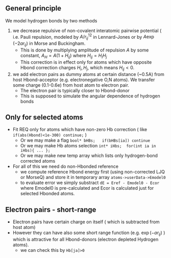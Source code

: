 
## General principle

We model hydrogen bonds by two methods
1. we decrease repulsive of non-covalent interatomic pairwise potential ( i.e. Pauli repulsion, modeled by $A/r_{ij}^{12}$ in Lennard-Jones or by $A \exp(-2 a r_{ij})$ in Morse and Buckingham.
   * This is done by multiplying amplitude of repulsion $A$ by some constant, $A_H = A(1 + H_{ij})$ where $H_{ij} = H_i H_j$
   * This correction is in effect only for atoms which have opposite Hbond correction charges  $H_i, H_j$, which means $H_{ij}<0$.
2. we add electron pairs as dummy atoms at certain distance (~0.5A) from host Hbond-acceptor (e.g. electronegative O,N atoms). We transfer some charge (0.1-0.6e) from host atom to electron pair. 
   * The electron pair is typically closer to Hbond-donor 
   * This is supposed to simulate the angular dependence of hydrogen bonds
   
## Only for selected atoms

* Fit REQ only for atoms which have non-zero Hb correction ( like `if(abs(Hbond)<1e-300) continue;` )
   * Or we may make a flag `bool* bHBs;   if(bHBs[ia]) continue`
   * Or we may make Hb atoms selection `int* iHbs;  for(int ia in iHbs){ ... };`
   * Or we may make new temp array which lists only hydrogen-bond corrected atoms
* For all of this we need do non-Hbonded reference
   * we compute reference Hbond energy first (using non-corrected LJQ or MorseQ) and store it in temporary array `atoms->userData->Emodel0`
   * to evaluate error we simply substract `dE = Eref - Emodel0 - Ecor` where Emodel0 is pre-calculated and Ecor is calculated just for selected Hbonded atoms.
 
## Electron pairs - short-range 
   * Electron pairs have certain charge on itself ( which is subtracted from host atom)
   * However they can have also some short range function (e.g. $\exp(-a r_{ij})$ ) which is attractive for all Hbond-donors (electron depleted Hydrogen atoms). 
      * we can check this by `Hb[ja]>0` 
